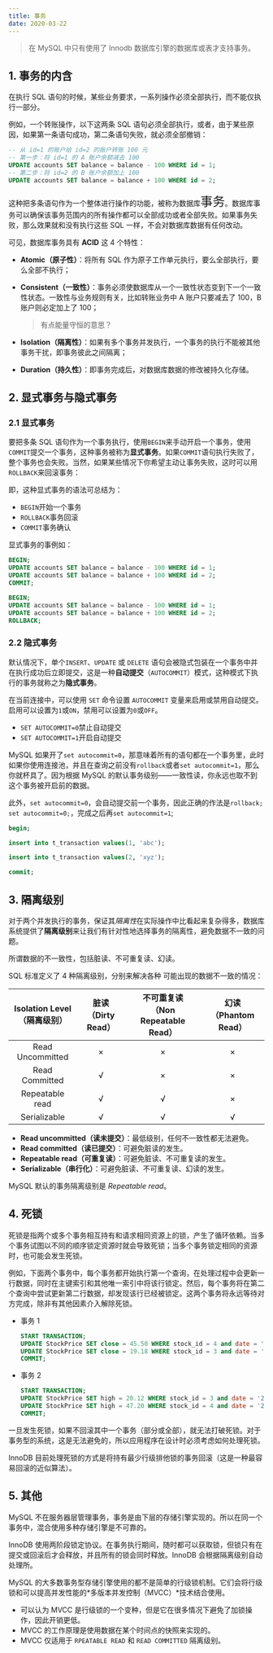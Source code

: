 ```yaml
---
title: 事务
date: 2020-03-22
---
```


> 在 MySQL 中只有使用了 Innodb 数据库引擎的数据库或表才支持事务。

## 1. 事务的内含

在执行 SQL 语句的时候，某些业务要求，一系列操作必须全部执行，而不能仅执行一部分。

例如，一个转账操作，以下这两条 SQL 语句必须全部执行，或者，由于某些原因，如果第一条语句成功，第二条语句失败，就必须全部撤销：

```sql
-- 从 id=1 的账户给 id=2 的账户转账 100 元
-- 第一步：将 id=1 的 A 账户余额减去 100
UPDATE accounts SET balance = balance - 100 WHERE id = 1;
-- 第二步：将 id=2 的 B 账户余额加上 100
UPDATE accounts SET balance = balance + 100 WHERE id = 2;
```

这种把多条语句作为一个整体进行操作的功能，被称为数据库<font size=5>事务</font>。数据库事务可以确保该事务范围内的所有操作都可以全部成功或者全部失败。如果事务失败，那么效果就和没有执行这些 SQL 一样，不会对数据库数据有任何改动。

可见，数据库事务具有 **ACID** 这 4 个特性：

- **Atomic（原子性）**：将所有 SQL 作为原子工作单元执行，要么全部执行，要么全部不执行；

- **Consistent（一致性）**：事务必须使数据库从一个一致性状态变到下一个一致性状态。一致性与业务规则有关，比如转账业务中 A 账户只要减去了 100，B 账户则必定加上了 100；

  > 有点能量守恒的意思？

- **Isolation（隔离性）**：如果有多个事务并发执行，一个事务的执行不能被其他事务干扰，即事务彼此之间隔离；

- **Duration（持久性）**：即事务完成后，对数据库数据的修改被持久化存储。

## 2. 显式事务与隐式事务

### 2.1 显式事务

要把多条 SQL 语句作为一个事务执行，使用`BEGIN`来手动开启一个事务，使用`COMMIT`提交一个事务，这种事务被称为**显式事务**。如果`COMMIT`语句执行失败了，整个事务也会失败。当然，如果某些情况下你希望主动让事务失败，这时可以用`ROLLBACK`来回滚事务：

即，这种显式事务的语法可总结为：

- `BEGIN`开始一个事务
- `ROLLBACK`事务回滚
- `COMMIT`事务确认

显式事务的事例如：

```sql
BEGIN;
UPDATE accounts SET balance = balance - 100 WHERE id = 1;
UPDATE accounts SET balance = balance + 100 WHERE id = 2;
COMMIT;
```

```sql
BEGIN;
UPDATE accounts SET balance = balance - 100 WHERE id = 1;
UPDATE accounts SET balance = balance + 100 WHERE id = 2;
ROLLBACK;
```

### 2.2 隐式事务

默认情况下，单个`INSERT`、`UPDATE` 或 `DELETE` 语句会被隐式包装在一个事务中并在执行成功后立即提交，这是一种**自动提交**（`AUTOCOMMIT`）模式，这种模式下执行的事务就称之为**隐式事务**。

在当前连接中，可以使用 `SET` 命令设置 `AUTOCOMMIT` 变量来启用或禁用自动提交。启用可以设置为`1`或`ON`，禁用可以设置为`0`或`OFF`。

- `SET AUTOCOMMIT=0`禁止自动提交
- `SET AUTOCOMMIT=1`开启自动提交

MySQL 如果开了`set autocommit=0`，那意味着所有的语句都在一个事务里，此时如果你使用连接池，并且在查询之前没有`rollback`或者`set autocommit=1`，那么你就杯具了。因为根据 MySQL 的默认事务级别——一致性读，你永远也取不到这个事务被开启前的数据。

此外，`set autocommit=0`，会自动提交前一个事务，因此正确的作法是`rollback; set autocommit=0;`，完成之后再`set autocommit=1`;

```sql
begin;

insert into t_transaction values(1, 'abc');

insert into t_transaction values(2, 'xyz');

commit;
```

## 3. 隔离级别

对于两个并发执行的事务，保证其*隔离性*在实际操作中比看起来复杂得多，数据库系统提供了**隔离级别**来让我们有针对性地选择事务的隔离性，避免数据不一致的问题。

所谓数据的不一致性，包括脏读、不可重复读、幻读。

SQL 标准定义了 4 种隔离级别，分别来解决各种 可能出现的数据不一致的情况：

|Isolation Level<br />（隔离级别） | 脏读<br />（Dirty Read） | 不可重复读<br />（Non Repeatable Read） | 幻读<br />（Phantom Read） |
| :-----------------------------------: | :----------------------------: | :-------------------------------------------------: | :------------------------------------: |
| Read Uncommitted      | ×                       | ×                                              | ×                                 |
| Read Committed | √                           | ×                                              | ×                                 |
| Repeatable read | √                           | √                                                | ×                                  |
| Serializable          | √                           | √                                                | √                                  |

- **Read uncommitted（读未提交）**：最低级别，任何不一致性都无法避免。
- **Read committed（读已提交）**：可避免脏读的发生。
- **Repeatable read（可重复读）**：可避免脏读、不可重复读的发生。
- **Serializable（串行化）**：可避免脏读、不可重复读、幻读的发生。

MySQL 默认的事务隔离级别是 *Repeatable read*。

## 4. 死锁

死锁是指两个或多个事务相互持有和请求相同资源上的锁，产生了循环依赖。当多个事务试图以不同的顺序锁定资源时就会导致死锁；当多个事务锁定相同的资源时，也可能会发生死锁。

例如，下面两个事务中，每个事务都开始执行第一个查询，在处理过程中会更新一行数据，同时在主键索引和其他唯一索引中将该行锁定。然后，每个事务将在第二个查询中尝试更新第二行数据，却发现该行已经被锁定。这两个事务将永远等待对方完成，除非有其他因素介入解除死锁。

- 事务 1

  ```sql
  START TRANSACTION;
  UPDATE StockPrice SET close = 45.50 WHERE stock_id = 4 and date = '2020-05-01';
  UPDATE StockPrice SET close = 19.18 WHERE stock_id = 3 and date = '2020-05-02';
  COMMIT;
  ```

- 事务 2

  ```sql
  START TRANSACTION;
  UPDATE StockPrice SET high = 20.12 WHERE stock_id = 3 and date = '2020-05-02';
  UPDATE StockPrice SET high = 47.20 WHERE stock_id = 4 and date = '2020-05-01';
  COMMIT;
  ```

一旦发生死锁，如果不回滚其中一个事务（部分或全部），就无法打破死锁。对于事务型的系统，这是无法避免的，所以应用程序在设计时必须考虑如何处理死锁。

InnoDB 目前处理死锁的方式是将持有最少行级排他锁的事务回滚（这是一种最容易回滚的近似算法）。

## 5. 其他

MySQL 不在服务器层管理事务，事务是由下层的存储引擎实现的。所以在同一个事务中，混合使用多种存储引擎是不可靠的。

InnoDB 使用两阶段锁定协议。在事务执行期间，随时都可以获取锁，但锁只有在提交或回滚后才会释放，并且所有的锁会同时释放。InnoDB 会根据隔离级别自动处理所。

MySQL 的大多数事务型存储引擎使用的都不是简单的行级锁机制。它们会将行级锁和可以提高并发性能的*多版本并发控制（MVCC）*技术结合使用。

- 可以认为 MVCC 是行级锁的一个变种，但是它在很多情况下避免了加锁操作，因此开销更低。
- MVCC 的工作原理是使用数据在某个时间点的快照来实现的。
- MVCC 仅适用于 `RPEATABLE READ` 和 `READ COMMITTED` 隔离级别。
